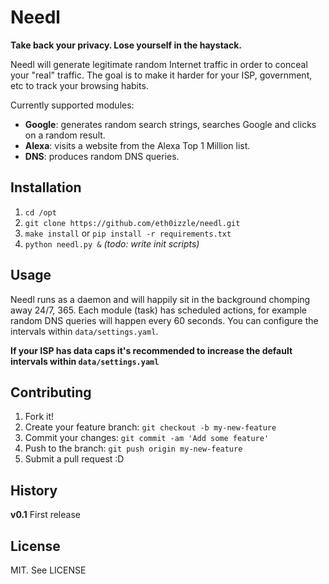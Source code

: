 # Needl

**Take back your privacy. Lose yourself in the haystack.**

Needl will generate legitimate random Internet traffic in order to conceal your "real" traffic. The goal is to make it harder for your ISP, government, etc to track your browsing habits.

Currently supported modules:

- **Google**: generates random search strings, searches Google and clicks on a random result.
- **Alexa**: visits a website from the Alexa Top 1 Million list.
- **DNS**: produces random DNS queries.

## Installation

1. `cd /opt`
2. `git clone https://github.com/eth0izzle/needl.git`
3. `make install` or `pip install -r requirements.txt`
4. `python needl.py &` _(todo: write init scripts)_

## Usage

Needl runs as a daemon and will happily sit in the background chomping away 24/7, 365. Each module (task) has scheduled actions, for example random DNS queries will happen every 60 seconds. You can configure the intervals within `data/settings.yaml`.

**If your ISP has data caps it's recommended to increase the default intervals within `data/settings.yaml`**

## Contributing

1. Fork it!
2. Create your feature branch: `git checkout -b my-new-feature`
3. Commit your changes: `git commit -am 'Add some feature'`
4. Push to the branch: `git push origin my-new-feature`
5. Submit a pull request :D

## History

**v0.1**
First release

## License

MIT. See LICENSE